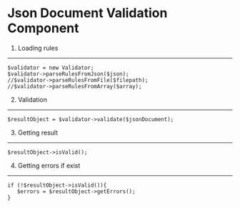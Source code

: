 Json Document Validation Component
==============

1) Loading rules
-----------------
    $validator = new Validator;
    $validator->parseRulesFromJson($json);
    //$validator->parseRulesFromFile($filepath);
    //$validator->parseRulesFromArray($array);

2) Validation
-----------------
    $resultObject = $validator->validate($jsonDocument);

3) Getting result
-----------------
    $resultObject->isValid();

4. Getting errors if exist
-----------------
    if (!$resultObject->isValid()){
       $errors = $resultObject->getErrors();
    }

